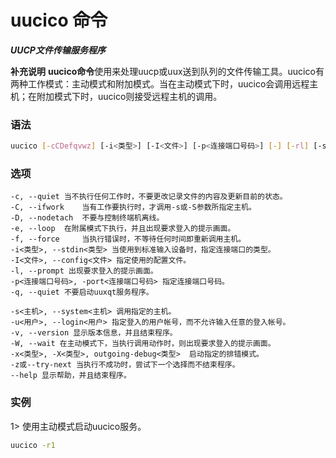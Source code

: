# uucico 命令
***UUCP文件传输服务程序***

**补充说明**
**uucico命令**使用来处理uucp或uux送到队列的文件传输工具。uucico有两种工作模式：主动模式和附加模式。当在主动模式下时，uucico会调用远程主机；在附加模式下时，uucico则接受远程主机的调用。

### 语法
```bash
uucico [-cCDefqvwz] [-i<类型>] [-I<文件>] [-p<连接端口号码>] [-] [-rl] [-s<主机>] [-S<主机>] [-u<用户>] [-x<类型>] [--help]
```

### 选项
```
-c, --quiet	当不执行任何工作时，不要更改记录文件的内容及更新目前的状态。
-C, --ifwork	当有工作要执行时，才调用-s或-S参数所指定主机。
-D, --nodetach	不要与控制终端机离线。
-e, --loop	在附属模式下执行，并且出现要求登入的提示画面。
-f, --force 	当执行错误时，不等待任何时间即重新调用主机。
-i<类型>, --stdin<类型>	当使用到标准输入设备时，指定连接端口的类型。
-I<文件>, --config<文件> 指定使用的配置文件。
-l, --prompt 出现要求登入的提示画面。
-p<连接端口号码>, -port<连接端口号码> 指定连接端口号码。
-q, --quiet	不要启动uuxqt服务程序。

-s<主机>, --system<主机> 调用指定的主机。
-u<用户>, --login<用户> 指定登入的用户帐号，而不允许输入任意的登入帐号。
-v, --version 显示版本信息，并且结束程序。
-W, --wait 在主动模式下，当执行调用动作时，则出现要求登入的提示画面。
-x<类型>, -X<类型>, outgoing-debug<类型>  启动指定的排错模式。
-z或--try-next 当执行不成功时，尝试下一个选择而不结束程序。
--help 显示帮助，并且结束程序。
```

### 实例
1> 使用主动模式启动uucico服务。
```bash
uucico -r1
```
